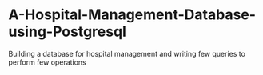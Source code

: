 # A-Hospital-Management-Database-using-Postgresql
Building a database for hospital management and writing few queries to perform few operations

